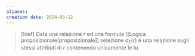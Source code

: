 ```yaml
---
aliases: 
creation date: 2024-03-12
---
```


>[!def]
>Data una relazione $r$ ed una formula [[Logica proposizionale|proposizionale]] selezione $\sigma_{F}(r)$ è una relazione sugli stessi attributi di $r$ contenendo unicamente le tu